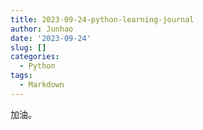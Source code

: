 ```yaml
---
title: 2023-09-24-python-learning-journal
author: Junhao
date: '2023-09-24'
slug: []
categories:
  - Python
tags:
  - Markdown
---
```

  加油。